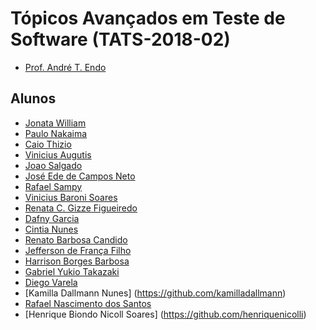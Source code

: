 ﻿# Tópicos Avançados em Teste de Software (TATS-2018-02)

- [Prof. André T. Endo](https://github.com/andreendo)

## Alunos

- [Jonata William](https://github.com/jonatawilliam)
- [Paulo Nakaima](https://github.com/guimpo)
- [Caio Thizio](https://github.com/caiothizio)
- [Vinicius Augutis](https://github.com/viniciusaugutis)
- [Joao Salgado](https://github.com/joao-salgado)
- [José Ede de Campos Neto](https://github.com/JoseEdeNeto)
- [Rafael Sampy](https://github.com/rafaelsampy)
- [Vinicius Baroni Soares](https://github.com/vinibs)
- [Renata C. Gizze Figueiredo](https://github.com/RenataGizzi)
- [Dafny Garcia](https://github.com/daphnemillss)
- [Cintia Nunes](https://github.com/Cintiaa)
- [Renato Barbosa Candido](https://github.com/r144)
- [Jefferson de França Filho](https://github.com/JaTemJeff)
- [Harrison Borges Barbosa](https://github.com/HarrisonBorges)
- [Gabriel Yukio Takazaki](https://github.com/GabrielTakazaki)
- [Diego Varela](https://github.com/Diego-Varela-Silva)
- [Kamilla Dallmann Nunes] (https://github.com/kamilladallmann)
- [Rafael Nascimento dos Santos](https://github.com/rafaelnsantos)
- [Henrique Biondo Nicoll Soares] (https://github.com/henriquenicolli)